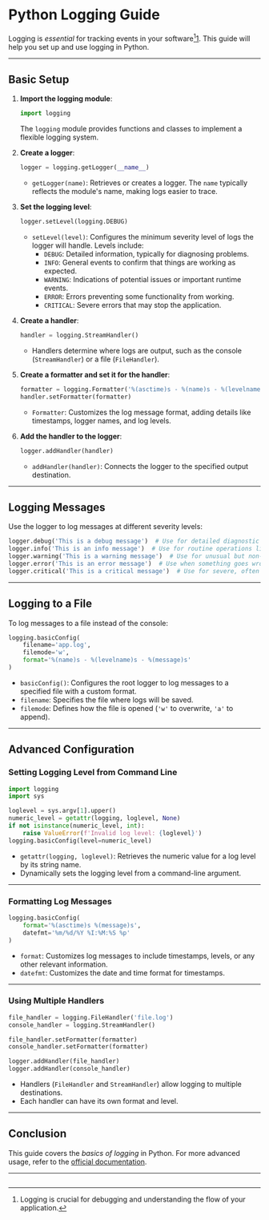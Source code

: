 
# Python Logging Guide

Logging is *essential* for tracking events in your software[^1^][1]. This guide will help you set up and use logging in Python.

---

## Basic Setup

1. **Import the logging module**:
    ```python
    import logging
    ```
    The `logging` module provides functions and classes to implement a flexible logging system.

2. **Create a logger**:
    ```python
    logger = logging.getLogger(__name__)
    ```
    - `getLogger(name)`: Retrieves or creates a logger. The `name` typically reflects the module's name, making logs easier to trace.

3. **Set the logging level**:
    ```python
    logger.setLevel(logging.DEBUG)
    ```
    - `setLevel(level)`: Configures the minimum severity level of logs the logger will handle. Levels include:
        - `DEBUG`: Detailed information, typically for diagnosing problems.
        - `INFO`: General events to confirm that things are working as expected.
        - `WARNING`: Indications of potential issues or important runtime events.
        - `ERROR`: Errors preventing some functionality from working.
        - `CRITICAL`: Severe errors that may stop the application.

4. **Create a handler**:
    ```python
    handler = logging.StreamHandler()
    ```
    - Handlers determine where logs are output, such as the console (`StreamHandler`) or a file (`FileHandler`).

5. **Create a formatter and set it for the handler**:
    ```python
    formatter = logging.Formatter('%(asctime)s - %(name)s - %(levelname)s - %(message)s')
    handler.setFormatter(formatter)
    ```
    - `Formatter`: Customizes the log message format, adding details like timestamps, logger names, and log levels.

6. **Add the handler to the logger**:
    ```python
    logger.addHandler(handler)
    ```
    - `addHandler(handler)`: Connects the logger to the specified output destination.

---

## Logging Messages

Use the logger to log messages at different severity levels:
```python
logger.debug('This is a debug message')  # Use for detailed diagnostic information.
logger.info('This is an info message')  # Use for routine operations like program startup.
logger.warning('This is a warning message')  # Use for unusual but non-critical events.
logger.error('This is an error message')  # Use when something goes wrong.
logger.critical('This is a critical message')  # Use for severe, often unrecoverable issues.
```

---

## Logging to a File

To log messages to a file instead of the console:
```python
logging.basicConfig(
    filename='app.log', 
    filemode='w', 
    format='%(name)s - %(levelname)s - %(message)s'
)
```
- `basicConfig()`: Configures the root logger to log messages to a specified file with a custom format.
- `filename`: Specifies the file where logs will be saved.
- `filemode`: Defines how the file is opened (`'w'` to overwrite, `'a'` to append).

---

## Advanced Configuration

### Setting Logging Level from Command Line
```python
import logging
import sys

loglevel = sys.argv[1].upper()
numeric_level = getattr(logging, loglevel, None)
if not isinstance(numeric_level, int):
    raise ValueError(f'Invalid log level: {loglevel}')
logging.basicConfig(level=numeric_level)
```
- `getattr(logging, loglevel)`: Retrieves the numeric value for a log level by its string name.
- Dynamically sets the logging level from a command-line argument.

---

### Formatting Log Messages
```python
logging.basicConfig(
    format='%(asctime)s %(message)s', 
    datefmt='%m/%d/%Y %I:%M:%S %p'
)
```
- `format`: Customizes log messages to include timestamps, levels, or any other relevant information.
- `datefmt`: Customizes the date and time format for timestamps.

---

### Using Multiple Handlers
```python
file_handler = logging.FileHandler('file.log')
console_handler = logging.StreamHandler()

file_handler.setFormatter(formatter)
console_handler.setFormatter(formatter)

logger.addHandler(file_handler)
logger.addHandler(console_handler)
```
- Handlers (`FileHandler` and `StreamHandler`) allow logging to multiple destinations.
- Each handler can have its own format and level.

---

## Conclusion

This guide covers the *basics of logging* in Python. For more advanced usage, refer to the [official documentation](https://docs.python.org/3/library/logging.html).

---

[^1^]: Logging is crucial for debugging and understanding the flow of your application.

[1]: https://docs.python.org/3/library/logging.html
```